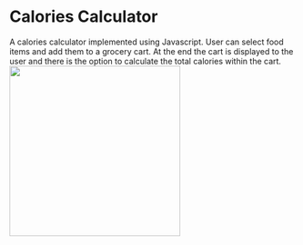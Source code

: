# Calories Calculator

A calories calculator implemented using Javascript. User can select food items and add them to a grocery cart. At the end the cart is displayed to the user and there is the option to calculate the total calories within the cart.
<br>
<image src= "https://media.giphy.com/media/O0Zs64VNsebgl0kArU/giphy.gif" width="300">
